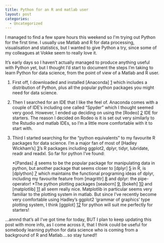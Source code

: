 ```yaml
---
title: Python for an R and matlab user
layout: post
categories:
  - Uncategorized
---
```

I managed to find a few spare hours this weekend so I'm trying out Python for the first time. I usually use Matlab and R for data processing, visualisation and statistics, but I wanted to give Python a try, since some of my colleagues at Vokke seem to really love it. 

It’s early days so I haven’t actually managed to produce anything useful with Python yet, but I thought I’d start to document the steps I’m taking to learn Python for data science, from the point of view of a Matlab and R user.  

1.	First off, I downloaded and installed [Anaconda] [1] which includes a distribution of Python, plus all the popular python packages you might need for data science.

2.	Then I searched for an IDE that I like the feel of. Anaconda comes with a couple of IDE’s including one called “Spyder” which I thought seemed very good. However, I ended up deciding on using the [Rodeo] [2] IDE for starters. The reason I decided on Rodeo is it is set out very similarly to the Rstudio and matlab IDEs, so I’m a little more comfortable with it to start with. 

3.	Third I started searching for the “python equivalents” to my favourite R packages for data science. I’m a major fan of most of [Hadley Wickham’s] [3]’s R packages including ggplot2, dplyr, tidyr, lubridate, readr and readxl.  So far for python I’ve found:

	*[Pandas] [4] seems to be the popular package for manipulating data in python, but another package that seems closer to [dplyr] [5] in R, is [dplython] [7] which maintains the functional programing ideas of dplyr, including my favourite feature from [magrittr] [8] and dplyr: the pipe-operator! 
	*The python plotting packages [seaborn] [9], [bokeh] [10] and [matplotlib] [11] all seem really nice. Matplotlib in particular seems very familiar to the plotting system in matlab. But since I’ve recently become very comfortable using Hadley’s ggplot2 ‘grammar of graphics’ type plotting system, I think [ggplot] [12] for python will suit me perfectly for starters! 
	
…annnd that’s all I’ve got time for today, BUT I plan to keep updating this post with more info, as I come across it, that I think could be useful for somebody learning python for data science who is coming from a background of R and Matlab….so stay tuned!! 

[1]: https://www.continuum.io/downloads 
[2]: https://www.yhat.com/products/rodeo 
[3]: http://hadley.nz/ 
[4]: https://github.com/pydata/pandas
[5]: https://github.com/hadley/dplyr 
[7]: https://github.com/dodger487/dplython 
[8]: https://github.com/smbache/magrittr 
[9]: https://github.com/mwaskom/seaborn 
[10]: https://github.com/bokeh/bokeh 
[11]: http://matplotlib.org/ 
[12]: https://github.com/yhat/ggplot 
